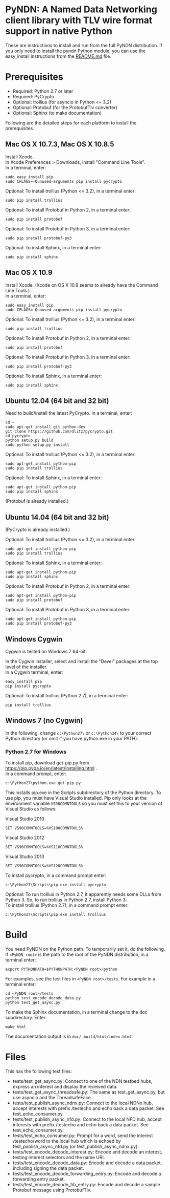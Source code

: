 PyNDN: A Named Data Networking client library with TLV wire format support in native Python
===========================================================================================

These are instructions to install and run from the full PyNDN distribution.
If you only need to install the pyndn Python module, you can use the easy_install instructions
from the [README.md](https://github.com/named-data/PyNDN2/blob/master/README.md) file.

Prerequisites
=============
* Required: Python 2.7 or later
* Required: PyCrypto
* Optional: trollius (for asyncio in Python <= 3.2)
* Optional: Protobuf (for the ProtobufTlv converter)
* Optional: Sphinx (to make documentation)

Following are the detailed steps for each platform to install the prerequisites.

## Mac OS X 10.7.3, Mac OS X 10.8.5
Install Xcode.  
In Xcode Preferences > Downloads, install "Command Line Tools".  
In a terminal, enter:  

    sudo easy_install pip
    sudo CFLAGS=-Qunused-arguments pip install pycrypto

Optional: To install trollius (Python <= 3.2), in a terminal enter:

    sudo pip install trollius

Optional: To install Protobuf in Python 2, in a terminal enter:

    sudo pip install protobuf

Optional: To install Protobuf in Python 3, in a terminal enter:

    sudo pip install protobuf-py3

Optional: To install Sphinx, in a terminal enter:

    sudo pip install sphinx

## Mac OS X 10.9
Install Xcode.  (Xcode on OS X 10.9 seems to already have the Command Line Tools.)  
In a terminal, enter:

    sudo easy_install pip
    sudo CFLAGS=-Qunused-arguments pip install pycrypto

Optional: To install trollius (Python <= 3.2), in a terminal enter:

    sudo pip install trollius

Optional: To install Protobuf in Python 2, in a terminal enter:

    sudo pip install protobuf

Optional: To install Protobuf in Python 3, in a terminal enter:

    sudo pip install protobuf-py3

Optional: To install Sphinx, in a terminal enter:

    sudo pip install sphinx

## Ubuntu 12.04 (64 bit and 32 bit)
Need to build/install the latest PyCrypto. In a terminal, enter:

    cd ~
    sudo apt-get install git python-dev
    git clone https://github.com/dlitz/pycrypto.git
    cd pycrypto
    python setup.py build
    sudo python setup.py install

Optional: To install trollius (Python <= 3.2), in a terminal enter:

    sudo apt-get install python-pip
    sudo pip install trollius

Optional: To install Sphinx, in a terminal enter:

    sudo apt-get install python-pip
    sudo pip install sphinx

(Protobuf is already installed.)

## Ubuntu 14.04 (64 bit and 32 bit)
(PyCrypto is already installed.)

Optional: To install trollius (Python <= 3.2), in a terminal enter:

    sudo apt-get install python-pip
    sudo pip install trollius

Optional: To install Sphinx, in a terminal enter:

    sudo apt-get install python-pip
    sudo pip install sphinx

Optional: To install Protobuf in Python 2, in a terminal enter:

    sudo apt-get install python-pip
    sudo pip install protobuf

Optional: To install Protobuf in Python 3, in a terminal enter:

    sudo apt-get install python-pip
    sudo pip install protobuf-py3

## Windows Cygwin
Cygwin is tested on Windows 7 64-bit. 

In the Cygwin installer, select and install the "Devel" packages at the top level of the installer.  
In a Cygwin terminal, enter:

    easy_install pip
    pip install pycrypto

Optional: To install trollius (Python 2.7), in a terminal enter:

    pip install trollius

## Windows 7 (no Cygwin)
In the following, change `c:\Python27\` or `c:\Python34\` to your correct Python directory
(or omit if you have python.exe in your PATH).

### Python 2.7 for Windows

To install pip, download get-pip.py from https://pip.pypa.io/en/latest/installing.html .  
In a command prompt, enter:

    c:\Python27\python.exe get-pip.py

This installs pip.exe in the Scripts subdirectory of the Python directory.
To use pip, you must have Visual Studio installed. 
Pip only looks at the environment variable `VS90COMNTOOLS` so you must set this 
to your version of Visual Studio as follows:

Visual Studio 2010

    SET VS90COMNTOOLS=%VS100COMNTOOLS%

Visual Studio 2012

    SET VS90COMNTOOLS=%VS110COMNTOOLS%

Visual Studio 2013

    SET VS90COMNTOOLS=%VS120COMNTOOLS%

To install pycrypto, in a command prompt enter:

    c:\Python27\Scripts\pip.exe install pycrypto

Optional: To run trollius in Python 2.7, it apparently needs some DLLs from
Python 3. So, to run trollius in Python 2.7, install Python 3.  
To install trollius (Python 2.7), in a command prompt enter:

    c:\Python27\Scripts\pip.exe install trollius

Build
=====
You need PyNDN on the Python path.  To temporarily set it, do the following.
If `<PyNDN root>` is the path to the root of the PyNDN distribution, in a terminal enter:

    export PYTHONPATH=$PYTHONPATH:<PyNDN root>/python

For examples, see the test files in `<PyNDN root>/tests`.  For example in a terminal enter:

    cd <PyNDN root>/tests
    python test_encode_decode_data.py
    python test_get_async.py

To make the Sphinx documentation, in a terminal change to the doc subdirectory. Enter:
  
    make html

The documentation output is in `doc/_build/html/index.html`.

Files
=====
This has the following test files:

* tests/test_get_async.py: Connect to one of the NDN testbed hubs, express an interest and display the received data.
* tests/test_get_async_threadsafe.py: The same as test_get_async.py, but use asyncio and the ThreadsafeFace.
* tests/test_publish_async_ndnx.py: Connect to the local NDNx hub, accept interests with prefix /testecho and echo back a data packet. See test_echo_consumer.py.
* tests/test_publish_async_nfd.py: Connect to the local NFD hub, accept interests with prefix /testecho and echo back a data packet. See test_echo_consumer.py.
* tests/test_echo_consumer.py: Prompt for a word, send the interest /testecho/word to the local hub which is echoed by test_publish_async_nfd.py (or test_publish_async_ndnx.py).
* tests/test_encode_decode_interest.py: Encode and decode an interest, testing interest selectors and the name URI.
* tests/test_encode_decode_data.py: Encode and decode a data packet, including signing the data packet.
* tests/test_encode_decode_forwarding_entry.py: Encode and decode a forwarding entry packet.
* tests/test_encode_decode_fib_entry.py: Encode and decode a sample Protobuf message using ProtobufTlv.
